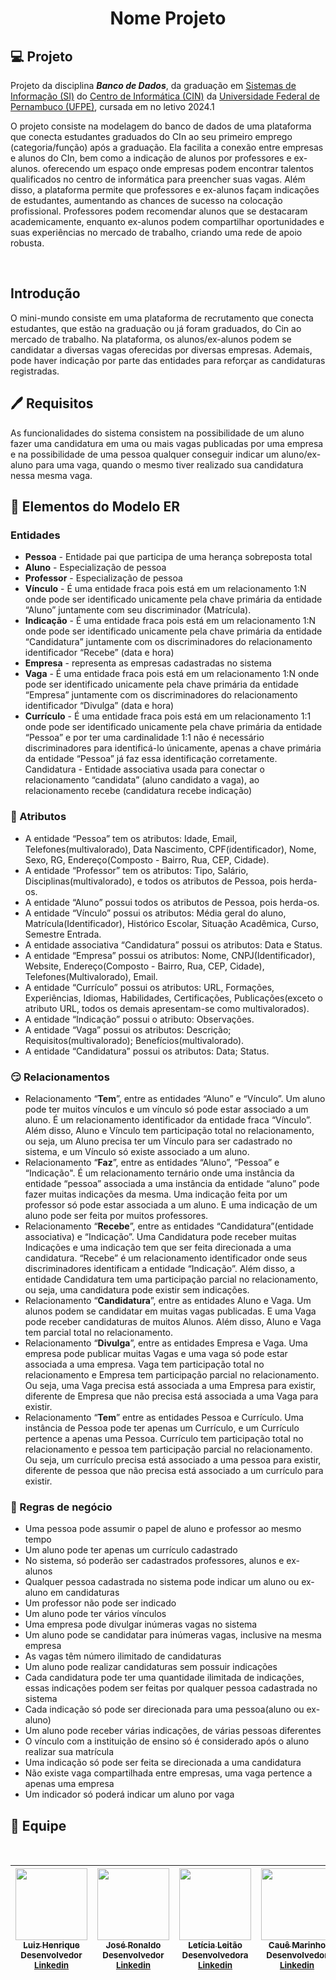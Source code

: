 # <div align= center>Nome Projeto</div>

## 💻 Projeto
Projeto da disciplina ***Banco de Dados***, da graduação em [Sistemas de Informação (SI)](https://portal.cin.ufpe.br/graduacao/sistemas-de-informacao/) do [Centro de Informática (CIN)](https://portal.cin.ufpe.br/) da [Universidade Federal de Pernambuco (UFPE)](https://www.ufpe.br/), cursada em no letivo 2024.1
<br>

O projeto consiste na modelagem do banco de dados de uma plataforma que conecta estudantes graduados do CIn ao seu primeiro emprego (categoria/função) após a graduação. Ela facilita a conexão entre empresas e alunos do CIn, bem como a indicação de alunos por professores e ex-alunos. oferecendo um espaço onde empresas podem encontrar talentos qualificados no centro de informática para preencher suas vagas. Além disso, a plataforma permite que professores e ex-alunos façam indicações de estudantes, aumentando as chances de sucesso na colocação profissional. Professores podem recomendar alunos que se destacaram academicamente, enquanto ex-alunos podem compartilhar oportunidades e suas experiências no mercado de trabalho, criando uma rede de apoio robusta. 

<br>

## Introdução
O mini-mundo consiste em uma plataforma de recrutamento que conecta estudantes, que estão na graduação ou já foram graduados, do Cin ao mercado de trabalho. Na plataforma, os alunos/ex-alunos podem se candidatar a diversas vagas oferecidas por diversas empresas. Ademais, pode haver indicação por parte das entidades para reforçar as candidaturas registradas.

## 🖊️ Requisitos
As funcionalidades do sistema consistem na possibilidade de um aluno fazer uma candidatura em uma ou mais vagas publicadas por uma empresa e na possibilidade de uma pessoa qualquer conseguir indicar um aluno/ex-aluno para uma vaga, quando o mesmo tiver realizado sua candidatura nessa mesma vaga.

## 🧬 Elementos do Modelo ER

### Entidades
- **Pessoa** - Entidade pai que participa de uma herança sobreposta total
- **Aluno** - Especialização de pessoa
- **Professor** -  Especialização de pessoa
- **Vínculo** - É uma entidade fraca pois está em um relacionamento 1:N onde pode ser identificado unicamente pela chave primária da entidade “Aluno” juntamente com seu discriminador (Matrícula).
- **Indicação** - É uma entidade fraca pois está em um relacionamento 1:N onde pode ser identificado unicamente pela chave primária da entidade “Candidatura” juntamente com os discriminadores do relacionamento identificador “Recebe” (data e hora)
- **Empresa** - representa as empresas cadastradas no sistema
- **Vaga** - É uma entidade fraca pois está em um relacionamento 1:N onde pode ser identificado unicamente pela chave primária da entidade “Empresa” juntamente com os discriminadores do relacionamento identificador “Divulga” (data e hora)
- **Currículo** - É uma entidade fraca pois está em um relacionamento 1:1 onde pode ser identificado unicamente pela chave primária da entidade “Pessoa” e por ter uma cardinalidade 1:1 não é necessário discriminadores para identificá-lo únicamente, apenas a chave primária da entidade “Pessoa” já faz essa identificação corretamente.
Candidatura - Entidade associativa usada para conectar o relacionamento “candidata” (aluno candidato a vaga), ao relacionamento recebe (candidatura recebe indicação)

### 🧱 Atributos
- A entidade “Pessoa” tem os atributos: Idade, Email, Telefones(multivalorado), Data Nascimento, CPF(identificador), Nome, Sexo, RG, Endereço(Composto - Bairro, Rua, CEP, Cidade).
- A entidade “Professor” tem os atributos: Tipo, Salário, Disciplinas(multivalorado), e todos os atributos de Pessoa, pois herda-os.
- A entidade “Aluno” possui todos os atributos de Pessoa, pois herda-os.
- A entidade “Vínculo” possui os atributos: Média geral do aluno, Matrícula(Identificador), Histórico Escolar, Situação Acadêmica, Curso, Semestre Entrada. 
- A entidade associativa “Candidatura” possui os atributos: Data e Status.
- A entidade “Empresa” possui os atributos: Nome, CNPJ(Identificador), Website, Endereço(Composto - Bairro, Rua, CEP, Cidade), Telefones(Multivalorado), Email. 
- A entidade “Currículo” possui os atributos: URL, Formações, Experiências, Idiomas, Habilidades, Certificações, Publicações(exceto o atributo URL, todos os demais apresentam-se como multivalorados).
- A entidade “Indicação” possui o atributo: Observações.
- A entidade “Vaga” possui os atributos: Descrição; Requisitos(multivalorado); Benefícios(multivalorado).
- A entidade “Candidatura” possui os atributos: Data; Status.


### 😏 Relacionamentos
- Relacionamento “**Tem**”, entre as entidades “Aluno” e “Vínculo”. Um aluno pode ter muitos vínculos e um vínculo só pode estar associado a um aluno. É um relacionamento identificador da entidade fraca “Vínculo”. Além disso, Aluno e Vínculo tem participação total no relacionamento, ou seja, um Aluno precisa ter um Vínculo para ser cadastrado no sistema, e um Vínculo só existe associado a um aluno.
- Relacionamento “**Faz**”, entre as entidades “Aluno”, “Pessoa” e “Indicação". É um relacionamento ternário onde uma instância da entidade “pessoa” associada a uma instância da entidade “aluno” pode fazer muitas indicações da mesma. Uma indicação feita por um professor só pode estar associada a um aluno. E uma indicação de um aluno pode ser feita por muitos professores.
- Relacionamento “**Recebe**”, entre as entidades “Candidatura”(entidade associativa) e “Indicação”. Uma Candidatura pode receber muitas Indicações e uma indicação tem que ser feita direcionada a uma candidatura. “Recebe” é um relacionamento identificador onde seus discriminadores identificam a entidade “Indicação”. Além disso, a entidade Candidatura tem uma participação parcial no relacionamento, ou seja, uma candidatura pode existir sem indicações.
- Relacionamento “**Candidatura**”, entre as entidades Aluno e Vaga. Um alunos podem se candidatar em muitas vagas publicadas. E uma Vaga pode receber candidaturas de muitos Alunos. Além disso, Aluno e Vaga tem parcial total no relacionamento.
- Relacionamento “**Divulga**”, entre as entidades Empresa e Vaga. Uma empresa pode publicar muitas Vagas e uma vaga só pode estar associada a uma empresa.  Vaga tem participação total no relacionamento e Empresa tem participação parcial no relacionamento. Ou seja, uma Vaga precisa está associada a uma Empresa para existir, diferente de Empresa que não precisa está associada a uma Vaga para existir.
- Relacionamento “**Tem**” entre as entidades Pessoa e Currículo. Uma instância de Pessoa pode ter apenas um Currículo, e um Currículo pertence a apenas uma Pessoa. Currículo tem participação total no relacionamento e pessoa tem participação parcial no relacionamento. Ou seja, um currículo precisa está associado a uma pessoa para existir, diferente de pessoa que não precisa está associado a um currículo para existir.

### 📑 Regras de negócio
- Uma pessoa pode assumir o papel de aluno e professor ao mesmo tempo
- Um aluno pode ter apenas um currículo cadastrado
- No sistema, só poderão ser cadastrados professores, alunos e ex-alunos
- Qualquer pessoa cadastrada no sistema pode indicar um aluno ou ex-aluno em candidaturas
- Um professor não pode ser indicado
- Um aluno pode ter vários vínculos
- Uma empresa pode divulgar inúmeras vagas no sistema
- Um aluno pode se candidatar para inúmeras vagas, inclusive na mesma empresa
- As vagas têm número ilimitado de candidaturas
- Um aluno pode realizar candidaturas sem possuir indicações
- Cada candidatura pode ter uma quantidade ilimitada de indicações, essas indicações podem ser feitas por qualquer pessoa cadastrada no sistema
- Cada indicação só pode ser direcionada para uma pessoa(aluno ou ex-aluno)
- Um aluno pode receber várias indicações, de várias pessoas diferentes
- O vínculo com a instituição de ensino só é considerado após o aluno realizar sua matrícula
- Uma indicação só pode ser feita se direcionada a uma candidatura
- Não existe vaga compartilhada entre empresas, uma vaga pertence a apenas uma empresa
- Um indicador só poderá indicar um aluno por vaga


## 💼 Equipe
<br>

| [<img src="https://github.com/luiz-linkezio.png" width=115><br><sub>Luiz Henrique</sub><br>](https://github.com/luiz-linkezio) <sub>Desenvolvedor</sub><br> <sub>[Linkedin](https://www.linkedin.com/in/lhbas/)</sub><br> | [<img src="https://github.com/dev-joseronaldo.png" width=115><br><sub>José Ronaldo</sub><br>](https://github.com/Dev-JoseRonaldo) <sub>Desenvolvedor</sub><br> <sub>[Linkedin](https://www.linkedin.com/in/devjoseronaldo/)</sub><br> | [<img src="https://github.com/leticialevleitao.png" width=115><br><sub>Letícia Leitão</sub><br>](https://github.com/leticialevleitao) <sub>Desenvolvedora</sub><br> <sub>[Linkedin](https://www.linkedin.com/in/leticialevleitao/)</sub><br> | [<img src="https://github.com/Cawezinn.png" width=115><br><sub>Cauê Marinho</sub><br>](https://github.com/Cawezinn) <sub>Desenvolvedor</sub><br> <sub>[Linkedin](https://www.linkedin.com/in/cau%C3%AAsouza/)</sub><br> | [<img src="https://github.com/joaopnolasco.png" width=115><br><sub>João Nolasco</sub><br>](https://github.com/joaopnolasco) <sub>Desenvolvedor</sub><br> <sub>[Linkedin](https://www.linkedin.com/in/joaonolasco10/)</sub><br> | [<img src="https://github.com/Ayrtonguimaraes.png" width=115><br><sub>Ayrton Farias</sub><br>](https://github.com/Ayrtonguimaraes) <sub>Desenvolvedor</sub><br> <sub>[Linkedin](https://www.linkedin.com/in/ayrton-farias-guimar%C3%A3es-93439b293/)</sub><br> | [<img src="https://github.com/vitoriabtriz.png" width=115><br><sub>Vitória Beatriz</sub><br>](https://github.com/vitoriabtriz) <sub>Desenvolvedora</sub><br> <sub>[Linkedin](https://www.linkedin.com/in/vitoriabtriz/)</sub><br> |
| :-----------------------------------------------------------------------------------------------------------------------------------------------------------------------------------------------------------------------------------------------------------------------------------------------------------------------------------------------------: | :-----------------------------------------------------------------------------------------------------------------------------------------------------------------------------------------------------------------------------------------------------------------------------------------------------------------------------------------------------------: | :-----------------------------------------------------------------------------------------------------------------------------------------------------------------------------------------------------------------------------------------------------------------------------------------------------------------------------------------------------------: | :-----------------------------------------------------------------------------------------------------------------------------------------------------------------------------------------------------------------------------------------------------------------------------------------------------------------------------------------------------------: | :-----------------------------------------------------------------------------------------------------------------------------------------------------------------------------------------------------------------------------------------------------------------------------------------------------------------------------------------------------------: | :-----------------------------------------------------------------------------------------------------------------------------------------------------------------------------------------------------------------------------------------------------------------------------------------------------------------------------------------------------------: | :-----------------------------------------------------------------------------------------------------------------------------------------------------------------------------------------------------------------------------------------------------------------------------------------------------------------------------------------------------------: |

